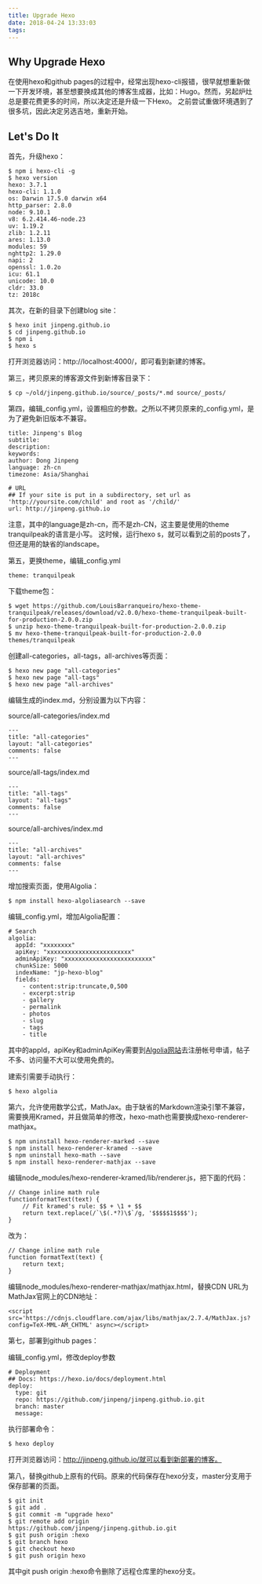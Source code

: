 ```yaml
---
title: Upgrade Hexo
date: 2018-04-24 13:33:03
tags:
---
```

## Why Upgrade Hexo
在使用hexo和github pages的过程中，经常出现hexo-cli报错，很早就想重新做一下开发环境，甚至想要换成其他的博客生成器，比如：Hugo。然而，另起炉灶总是要花费更多的时间，所以决定还是升级一下Hexo。
之前尝试重做环境遇到了很多坑，因此决定另选吉地，重新开始。

## Let's Do It

首先，升级hexo：

```
$ npm i hexo-cli -g
$ hexo version
hexo: 3.7.1
hexo-cli: 1.1.0
os: Darwin 17.5.0 darwin x64
http_parser: 2.8.0
node: 9.10.1
v8: 6.2.414.46-node.23
uv: 1.19.2
zlib: 1.2.11
ares: 1.13.0
modules: 59
nghttp2: 1.29.0
napi: 2
openssl: 1.0.2o
icu: 61.1
unicode: 10.0
cldr: 33.0
tz: 2018c
```

其次，在新的目录下创建blog site：

```
$ hexo init jinpeng.github.io
$ cd jinpeng.github.io
$ npm i
$ hexo s
```

打开浏览器访问：http://localhost:4000/，即可看到新建的博客。

第三，拷贝原来的博客源文件到新博客目录下：

```
$ cp ~/old/jinpeng.github.io/source/_posts/*.md source/_posts/
```
第四，编辑_config.yml，设置相应的参数。之所以不拷贝原来的_config.yml，是为了避免新旧版本不兼容。

```
title: Jinpeng's Blog
subtitle:
description:
keywords: 
author: Dong Jinpeng
language: zh-cn
timezone: Asia/Shanghai

# URL
## If your site is put in a subdirectory, set url as 'http://yoursite.com/child' and root as '/child/'
url: http://jinpeng.github.io

```
注意，其中的language是zh-cn，而不是zh-CN，这主要是使用的theme tranquilpeak的语言是小写。
这时候，运行hexo s，就可以看到之前的posts了，但还是用的缺省的landscape。

第五，更换theme，编辑_config.yml

```
theme: tranquilpeak
```
下载theme包：

```
$ wget https://github.com/LouisBarranqueiro/hexo-theme-tranquilpeak/releases/download/v2.0.0/hexo-theme-tranquilpeak-built-for-production-2.0.0.zip
$ unzip hexo-theme-tranquilpeak-built-for-production-2.0.0.zip
$ mv hexo-theme-tranquilpeak-built-for-production-2.0.0 themes/tranquilpeak
```

创建all-categories，all-tags，all-archives等页面：

```
$ hexo new page "all-categories"
$ hexo new page "all-tags"
$ hexo new page "all-archives"
```

编辑生成的index.md，分别设置为以下内容：

source/all-categories/index.md

```
---
title: "all-categories"
layout: "all-categories"
comments: false
---
```

source/all-tags/index.md

```
---
title: "all-tags"
layout: "all-tags"
comments: false
---
```

source/all-archives/index.md

```
---
title: "all-archives"
layout: "all-archives"
comments: false
---
```

增加搜索页面，使用Algolia：

```
$ npm install hexo-algoliasearch --save
```

编辑_config.yml，增加Algolia配置：

```
# Search
algolia:
  appId: "xxxxxxxx"
  apiKey: "xxxxxxxxxxxxxxxxxxxxxxxx"
  adminApiKey: "xxxxxxxxxxxxxxxxxxxxxxxxx"
  chunkSize: 5000
  indexName: "jp-hexo-blog"
  fields:
    - content:strip:truncate,0,500
    - excerpt:strip
    - gallery
    - permalink
    - photos
    - slug
    - tags
    - title
```

其中的appId，apiKey和adminApiKey需要到[Algolia网站](https://www.algolia.com/)去注册帐号申请，帖子不多、访问量不大可以使用免费的。

建索引需要手动执行：

```
$ hexo algolia
```

第六，允许使用数学公式，MathJax。由于缺省的Markdown渲染引擎不兼容，需要换用Kramed，并且做简单的修改，hexo-math也需要换成hexo-renderer-mathjax。

```
$ npm uninstall hexo-renderer-marked --save
$ npm install hexo-renderer-kramed --save
$ npm uninstall hexo-math --save
$ npm install hexo-renderer-mathjax --save
```

编辑node_modules/hexo-renderer-kramed/lib/renderer.js，把下面的代码：

```
// Change inline math rule
functionformatText(text) {
    // Fit kramed's rule: $$ + \1 + $$
    return text.replace(/`\$(.*?)\$`/g, '$$$$$1$$$$');
}
```

改为：

```
// Change inline math rule
function formatText(text) {
    return text;
}
```

编辑node_modules/hexo-renderer-mathjax/mathjax.html，替换CDN URL为MathJax官网上的CDN地址：

```
<script src='https://cdnjs.cloudflare.com/ajax/libs/mathjax/2.7.4/MathJax.js?config=TeX-MML-AM_CHTML' async></script>
```

第七，部署到github pages：

编辑_config.yml，修改deploy参数

```
# Deployment
## Docs: https://hexo.io/docs/deployment.html
deploy:
  type: git
  repo: https://github.com/jinpeng/jinpeng.github.io.git
  branch: master
  message: 
```

执行部署命令：

```
$ hexo deploy
```

打开浏览器访问：http://jinpeng.github.io/就可以看到新部署的博客。

第八，替换github上原有的代码。原来的代码保存在hexo分支，master分支用于保存部署的页面。

```
$ git init
$ git add .
$ git commit -m "upgrade hexo"
$ git remote add origin https://github.com/jinpeng/jinpeng.github.io.git
$ git push origin :hexo
$ git branch hexo
$ git checkout hexo
$ git push origin hexo
```

其中git push origin :hexo命令删除了远程仓库里的hexo分支。



